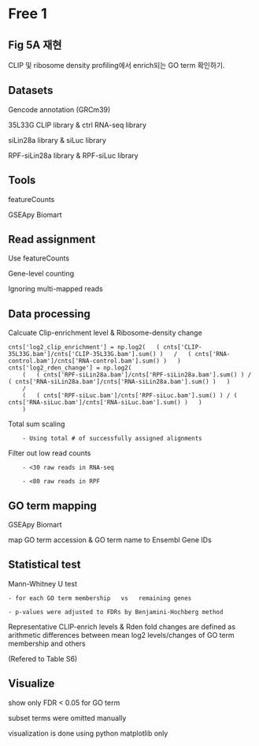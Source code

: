 # Free 1

## Fig 5A 재현
CLIP 및 ribosome density profiling에서 enrich되는 GO term 확인하기.


## Datasets
Gencode annotation (GRCm39)

35L33G CLIP library   &   ctrl RNA-seq library

siLin28a library   &   siLuc library

RPF-siLin28a library   &   RPF-siLuc library 


## Tools
featureCounts

GSEApy Biomart


## Read assignment
Use featureCounts

Gene-level counting

Ignoring multi-mapped reads


## Data processing 
Calcuate Clip-enrichment level & Ribosome-density change
```
cnts['log2_clip_enrichment'] = np.log2(   ( cnts['CLIP-35L33G.bam']/cnts['CLIP-35L33G.bam'].sum() )   /   ( cnts['RNA-control.bam']/cnts['RNA-control.bam'].sum() )   )
cnts['log2_rden_change'] = np.log2(  
    (   ( cnts['RPF-siLin28a.bam']/cnts['RPF-siLin28a.bam'].sum() ) / ( cnts['RNA-siLin28a.bam']/cnts['RNA-siLin28a.bam'].sum() )   )
    /
    (   ( cnts['RPF-siLuc.bam']/cnts['RPF-siLuc.bam'].sum() ) / ( cnts['RNA-siLuc.bam']/cnts['RNA-siLuc.bam'].sum() )   )   
    )
```
Total sum scaling

        - Using total # of successfully assigned alignments

Filter out low read counts

        - <30 raw reads in RNA-seq
        
        - <80 raw reads in RPF


## GO term mapping
GSEApy Biomart

map GO term accession & GO term name to Ensembl Gene IDs


## Statistical test
Mann-Whitney U test

    - for each GO term membership   vs   remaining genes

    - p-values were adjusted to FDRs by Benjamini-Hochberg method

Representative CLIP-enrich levels & Rden fold changes are defined as arithmetic differences 
between mean log2 levels/changes of GO term membership and others

(Refered to Table S6)



## Visualize
show only FDR < 0.05 for GO term

subset terms were omitted manually  

visualization is done using python matplotlib only

